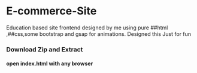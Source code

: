 # E-commerce-Site

Education based site frontend designed by me using pure ##html ,##css,some bootstrap and gsap for animations.
Designed this Just for fun

### Download Zip and Extract

#### open index.html with any browser
